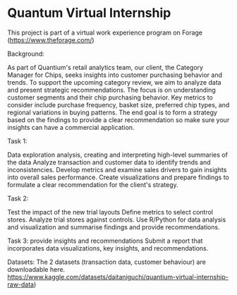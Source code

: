 # Quantum Virtual Internship

This project is part of a virtual work experience program on Forage (https://www.theforage.com/)


Background:

As part of Quantium's retail analytics team, our client, the Category Manager for Chips, seeks insights into customer purchasing behavior and trends. To support the upcoming category review, we aim to analyze data and present strategic recommendations. The focus is on understanding customer segments and their chip purchasing behavior. Key metrics to consider include purchase frequency, basket size, preferred chip types, and regional variations in buying patterns.
The end goal is to form a strategy based on the findings to provide a clear recommendation so make sure your insights can have a commercial application.



Task 1:

Data exploration analysis, creating and interpreting high-level summaries of the data
Analyze transaction and customer data to identify trends and inconsistencies. 
Develop metrics and examine sales drivers to gain insights into overall sales performance. 
Create visualizations and prepare findings to formulate a clear recommendation for the client's strategy.



Task 2:

Test the impact of the new trial layouts
Define metrics to select control stores.
Analyze trial stores against controls.
Use R/Python for data analysis and visualization and summarise findings and provide recommendations.



Task 3: provide insights and recommendations 
Submit a report that incorporates data visualizations, key insights, and recommendations.



Datasets:
The 2 datasets (transaction data, customer behaviour) are downloadable here.
https://www.kaggle.com/datasets/daitaniguchi/quantium-virtual-internship-raw-data)
